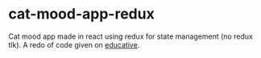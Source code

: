 # cat-mood-app-redux
Cat mood app made in react using redux for state management (no redux tlk). A redo of code given on [educative](https://www.educative.io/courses/intermediate-redux-toolkit/myll2XJLEJA).
